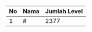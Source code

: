 | No | Nama            | Jumlah Level |
|----|-----------------|--------------|
| 1  | #    |    2377        |

